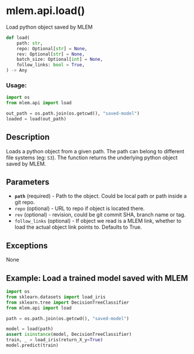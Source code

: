 # mlem.api.load()

Load python object saved by MLEM

```py
def load(
    path: str,
    repo: Optional[str] = None,
    rev: Optional[str] = None,
    batch_size: Optional[int] = None,
    follow_links: bool = True,
) -> Any
```

### Usage:

```py
import os
from mlem.api import load

out_path = os.path.join(os.getcwd(), "saved-model")
loaded = load(out_path)
```

## Description

Loads a python object from a given path. The path can belong to different file
systems (eg: `S3`). The function returns the underlying python object saved by
MLEM.

## Parameters

- **`path`** (required) - Path to the object. Could be local path or path inside
  a git repo.
- `repo` (optional) - URL to repo if object is located there.
- `rev` (optional) - revision, could be git commit SHA, branch name or tag.
- `follow_links` (optional) - If object we read is a MLEM link, whether to load
  the actual object link points to. Defaults to True.

## Exceptions

None

## Example: Load a trained model saved with MLEM

```py
import os
from sklearn.datasets import load_iris
from sklearn.tree import DecisionTreeClassifier
from mlem.api import load

path = os.path.join(os.getcwd(), "saved-model")

model = load(path)
assert isinstance(model, DecisionTreeClassifier)
train, _ = load_iris(return_X_y=True)
model.predict(train)
```
